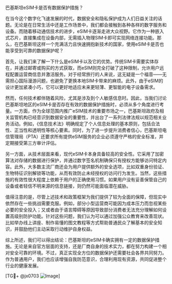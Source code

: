 巴基斯坦eSIM卡是否有数据保护措施？

在当今这个数字化飞速发展的时代，数据安全和隐私保护成为人们日益关注的话题。无论是在日常生活中还是工作场景中，我们都会接触到各种各样的数字服务和设备。而随着移动通信技术的进步，eSIM卡逐渐走进大众视野。它作为一种嵌入式芯片，直接集成在设备内部，无需插入物理SIM卡即可实现网络连接功能。那么，在巴基斯坦这样一个充满活力且快速拥抱新技术的国家，使用eSIM卡是否也能享受到可靠的数据保护呢？

首先，让我们来了解一下什么是eSIM卡以及它的优势。传统SIM卡需要实体存在，并通过邮寄或购买的方式获取，而eSIM则完全打破了这种限制，允许用户远程配置运营商信息并激活服务。对于经常旅行的人来说，这无疑是一个福音——无需担心国际漫游问题，也避免了更换本地SIM卡带来的麻烦。此外，由于eSIM的设计更加紧凑小巧，它可以更好地适应未来更轻薄、更智能的电子设备需求。

然而，任何技术都伴随着风险，尤其是涉及到个人敏感信息时。因此，当我们讨论巴基斯坦地区的eSIM卡是否存在有效的数据保护措施时，必须从多个角度进行考量。一方面，作为全球范围内推广eSIM技术的重要市场之一，巴基斯坦政府及相关监管机构已经意识到数据安全的重要性，并出台了一系列法律法规以规范相关业务活动。例如，《信息技术法》明确规定了个人信息处理的基本原则，包括合法性、正当性和透明性等核心要素。同时，为了进一步提升消费者信心，巴基斯坦电信管理局（PTA）还要求所有提供eSIM服务的企业必须遵守严格的安全标准，并定期接受第三方审计评估。

另一方面，从技术层面来看，现代eSIM卡本身具备较高的安全性。它采用了加密算法对存储的数据进行保护，并通过数字签名机制确保只有授权方能够访问特定内容。此外，大多数主流厂商还会为用户提供额外的安全选项，比如双重身份验证、生物特征识别解锁等功能，从而有效防止未经授权的访问行为发生。当然，这些措施的有效性很大程度上依赖于用户的正确使用习惯。如果用户没有妥善保管自己的设备或者轻信不明来源的信息链接，则仍然可能面临潜在威胁。

值得注意的是，尽管上述技术和政策框架为我们提供了较为全面的保障，但现实中依然存在一些挑战需要克服。例如，部分小型运营商可能因为成本压力而忽视某些必要的安全投入；又或者由于语言障碍等原因导致部分消费者无法充分理解如何设置高级别防护功能。针对这些问题，我们认为可以通过加强公众教育来改善现状。比如举办线上讲座、制作易懂的图文教程等方式帮助普通民众了解基本的安全知识，并鼓励他们主动采取行动维护自身权益。

综上所述，我们可以得出结论：巴基斯坦的eSIM卡确实拥有一定的数据保护措施。无论是来自官方层面的支持，还是厂商自身的技术实力，都在努力构建一个相对安全可靠的环境。不过，真正实现全方位的数据保护还需要社会各界共同努力。作为普通用户，我们也应该增强自我防范意识，合理利用现有资源，共同促进整个行业的健康发展。

[TG💪+ @jx0703 ![Image](https://github.com/user-attachments/assets/dbca1d08-cadb-493c-b0ec-ad6f7a83f270)]